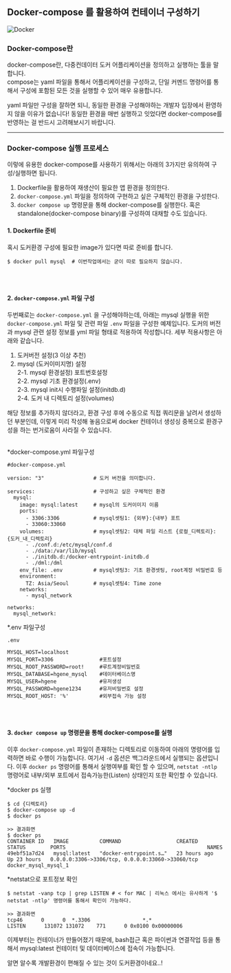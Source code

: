 ## Docker-compose 를 활용하여 컨테이너 구성하기  

<img alt="Docker" src="https://www.docker.com/wp-content/uploads/2022/03/horizontal-logo-monochromatic-white.png">
<br/>

### Docker-compose란  
docker-compose란, 다중컨데이터 도커 어플리케이션을 정의하고 실행하는 툴을 말합니다.  
compose는 yaml 파일을 통해서 어플리케이션을 구성하고, 단일 커멘드 명령어를 통해서 구성에 포함된 모든 것을 실행할 수 있어 매우 유용합니다.  

yaml 파일만 구성을 잘하면 되니, 동일한 환경을 구성해야하는 개발자 입장에서 환영하지 않을 이유가 없습니다! 동일한 환경을 매번 실행하고 잇었다면 docker-compose를 반영하는 걸 반드시 고려해보시기 바랍니다.


---
### Docker-compose 실행 프로세스
이렇에 유용한 docker-compose를 사용하기 위해서는 아래의 3가지만 유의하여 구성/실행하면 됩니다.  
  1. Dockerfile을 활용하여 재생산이 필요한 앱 환경을 정의한다.  
  2. `docker-compose.yml` 파일을 정의하여 구현하고 싶은 구체적인 환경을 구성한다.  
  3. `docker compose up` 명령문을 통해 docker-compose를 실행한다. 혹은 standalone(docker-compose binary)를 구성하여 대채할 수도 있습니다.

#### 1. Dockerfile 준비 
혹시 도커환경 구성에 필요한 image가 있다면 따로 준비를 합니다.  
```shell
$ docker pull mysql  # 이번작업에서는 굳이 따로 필요하지 않습니다.
```
<br/><br/>

#### 2. `docker-compose.yml` 파일 구성

두번째로는 `docker-compose.yml` 을 구성해야하는데, 아래는 mysql 실행을 위한 `docker-compose.yml` 파일 및 관련 파일 `.env` 파일을 구성한 예제입니다.
도커의 버전과 mysql 관련 설정 정보를 yml 파일 형태로 적용하여 작성합니다. 세부 적용사항은 아래와 같습니다.  
  1. 도커버전 설정(3 이상 추천)
  2. mysql (도커이미지명) 설정  
    2-1. mysql 환경설정) 포트번호설정  
    2-2. mysql 기초 환경설정(.env)  
    2-3. mysql init시 수행파일 설정(initdb.d)  
    2-4. 도커 내 디렉토리 설정(volumes)

해당 정보를 추가하지 않더라고, 환경 구성 후에 수동으로 직접 쿼리문을 날려서 생성하던 부분인데, 이렇게 미리 작성해 놓음으로써 docker 컨테이너 생성싱 중복으로 환경구성을 하는 번거로움이 사라질 수 있습니다.  
<br/>

*docker-compose.yml 파일구성  
```
#docker-compose.yml

version: "3"                # 도커 버전을 의미합니다.

services:                   # 구성하고 싶은 구체적인 환경
  mysql:
    image: mysql:latest     # mysql의 도커이미지 이름
    ports:
      - 3306:3306           # mysql셋팅1: {외부}:{내부} 포트
      - 33060:33060
    volumes:                # mysql셋팅2: 대체 파일 리스트 {로컬_디렉토리}:{도커_내_디렉토리}
      - ./conf.d:/etc/mysql/conf.d
      - ./data:/var/lib/mysql
      - ./initdb.d:/docker-entrypoint-initdb.d
      - ./dml:/dml
    env_file: .env          # mysql셋팅3: 기초 환경셋팅, root계정 비밀번호 등
    environment:
      TZ: Asia/Seoul        # mysql셋팅4: Time zone
    networks:
      - mysql_network
      
networks:
  mysql_network:

```

*.env 파일구성  
```
.env

MYSQL_HOST=localhost       
MYSQL_PORT=3306               #포트설정
MYSQL_ROOT_PASSWORD=root!     #루트계정비밀번호
MYSQL_DATABASE=hgene_mysql    #데이터베이스명
MYSQL_USER=hgene              #유저생성
MYSQL_PASSWORD=hgene1234      #유저비밀번호 설정
MYSQL_ROOT_HOST: '%'          #외부접속 가능 설정

```
<br/><br/>

#### 3. `docker compose up` 명령문을 통해 docker-compose를 실행
이후 `docker-compose.yml` 파일이 존재하는 디렉토리로 이동하여 아래의 명령어를 입력하면 바로 수행이 가능합니다.
여기서 `-d` 옵션은 백그라운드에서 실행되는 옵션입니다. 
이후 `docker ps` 명령어를 통해서 실행여부를 확인 할 수 있으며, `netstat -ntlp` 명령어로 내부/외부 포트에서 접속가능한(Listen) 상태인지 또한 확인할 수 있습니다.  

*docker ps 실행  
```shell
$ cd {디렉토리}
$ docker-compose up -d
$ docker ps

>> 결과화면
$ docker ps 
CONTAINER ID   IMAGE          COMMAND                  CREATED        STATUS        PORTS                                              NAMES
49ebf51a7d24   mysql:latest   "docker-entrypoint.s…"   23 hours ago   Up 23 hours   0.0.0.0:3306->3306/tcp, 0.0.0.0:33060->33060/tcp   docker_mysql_mysql_1

```

*netstat으로 포트정보 확인   
```shell
$ netstat -vanp tcp | grep LISTEN # < for MAC | 리눅스 에서는 유사하게 '$ netstat -ntlp' 명령어를 통해서 확인이 가능하다. 

>> 결과화면
tcp46      0      0  *.3306                 *.*                    LISTEN      131072 131072    771      0 0x0100 0x00000006

```

이제부터는 컨테이너가 만들어졌기 때문에, bash접근 혹은 파이썬과 연결작업 등을 통해서 mysql:latest 컨테이터 및 데이터베이스에 접속이 가능합니다.  

알면 알수록 개발환경이 편해질 수 있는 것이 도커환경이네요..!  



